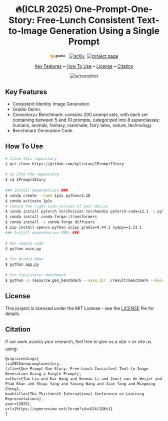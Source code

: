 <h1 align="center">
  <!-- <br>
  <a href="http://www.amitmerchant.com/electron-markdownify"><img src="https://raw.githubusercontent.com/amitmerchant1990/electron-markdownify/master/app/img/markdownify.png" alt="Markdownify" width="200"></a>
  <br> -->
  🔥(ICLR 2025) One-Prompt-One-Story: Free-Lunch Consistent Text-to-Image Generation Using a Single Prompt
  <br>
</h1>


<div align="center">

<a href="https://6fa51d96e439a20ceb.gradio.live/" style="display: inline-block;">
    <img src="./resource/gradio.svg" alt="demo" style="height: 20px; vertical-align: middle;">
</a>&nbsp;
<a href="https://arxiv.org/abs/2501.13554" style="display: inline-block;">
    <img src="https://img.shields.io/badge/arXiv%20paper-2406.06525-b31b1b.svg" alt="arXiv" style="height: 20px; vertical-align: middle;">
</a>&nbsp;
<a href="https://byliutao.github.io/1Prompt1Story.github.io/" style="display: inline-block;">
    <img src="https://img.shields.io/badge/Project_page-More_visualizations-green" alt="project page" style="height: 20px; vertical-align: middle;">
</a>&nbsp;

</div>



<p align="center">
  <a href="#key-features">Key Features</a> •
  <a href="#how-to-use">How To Use</a> •
  <a href="#license">License</a> •
  <a href="#Citation">Citation</a> 
</p>

<p align="center">
  <img src="./resource/photo.gif" alt="screenshot" />
</p>


## Key Features

* Consistent Identity Image Generation.
* Gradio Demo.
* Consistory+ Benchmark: contains 200 prompt sets, with each set containing between 5 and 10 prompts, categorized into 8 superclasses: humans, animals, fantasy, inanimate, fairy tales, nature, technology.
* Benchmark Generation Code.


## How To Use

```bash
# Clone this repository
$ git clone https://github.com/byliutao/1Prompt1Story

# Go into the repository
$ cd 1Prompt1Story

### Install dependencies ###
$ conda create --name 1p1s python=3.10
$ conda activate 1p1s
# choose the right cuda version of your device
$ conda install pytorch torchvision torchaudio pytorch-cuda=12.1 -c pytorch -c nvidia 
$ conda install conda-forge::transformers 
$ conda install -c conda-forge diffusers
$ pip install opencv-python scipy gradio=4.44.1 sympy==1.13.1
### Install dependencies ENDs ###

# Run sample code
$ python main.py

# Run gradio demo
$ python app.py

# Run Consistory+ benchmark
$ python -m resource.gen_benchmark --save_dir ./result/benchmark --benchmark_path ./resource/consistory+.yaml
```

## License
This project is licensed under the MIT License - see the [LICENSE](LICENSE) file for details.


## Citation
If our work assists your research, feel free to give us a star ⭐ or cite us using:
```
@inproceedings{
liu2025onepromptonestory,
title={One-Prompt-One-Story: Free-Lunch Consistent Text-to-Image Generation Using a Single Prompt},
author={Tao Liu and Kai Wang and Senmao Li and Joost van de Weijer and Fhad Khan and Shiqi Yang and Yaxing Wang and Jian Yang and Mingming Cheng},
booktitle={The Thirteenth International Conference on Learning Representations},
year={2025},
url={https://openreview.net/forum?id=cD1kl2QKv1}
}
```
